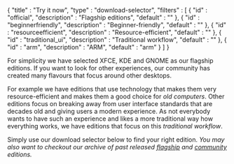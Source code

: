 {
  "title" : "Try it now",
  "type" : "download-selector",
  "filters" : [
  { "id" : "official", "description" : "Flagship editions", "default" : "" },
  { "id" : "beginnerfriendly", "description" : "Beginner-friendly", "default" : "" },
  { "id" : "resourceefficient", "description" : "Resource-efficient", "default" : "" },
  { "id" : "traditional_ui", "description" : "Traditional workflow", "default" : "" },
  { "id" : "arm", "description" : "ARM", "default" : "arm" }
  ]
}

For simplicity we have selected XFCE, KDE and GNOME as our flagship editions. If you want to look for other experiences, our community has created many flavours that focus around other desktops.

For example we have editions that use technology that makes them very resource-efficient and makes them a good choice for *old computers*. Other editions focus on breaking away from user interface standards that are decades old and giving users a modern experience. As not everybody wants to have such an experience and likes a more traditional way how everything works, we have editions that focus on this *traditional workflow*.

Simply use our download selector below to find your right edition. *You may also want to checkout our archive of past released [flagship](https://osdn.net/projects/manjaro/storage) and [community](https://osdn.net/projects/manjaro-community/storage) editions.*
